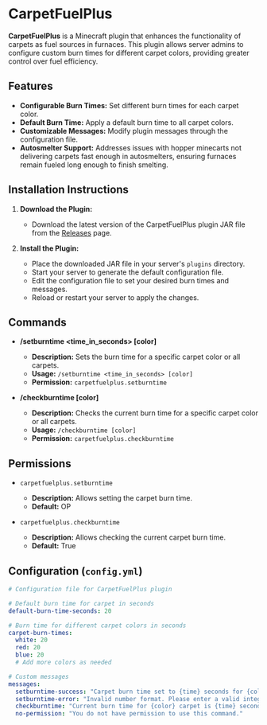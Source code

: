 # CarpetFuelPlus

**CarpetFuelPlus** is a Minecraft plugin that enhances the functionality of carpets as fuel sources in furnaces. This plugin allows server admins to configure custom burn times for different carpet colors, providing greater control over fuel efficiency.

## Features

- **Configurable Burn Times:** Set different burn times for each carpet color.
- **Default Burn Time:** Apply a default burn time to all carpet colors.
- **Customizable Messages:** Modify plugin messages through the configuration file.
- **Autosmelter Support:** Addresses issues with hopper minecarts not delivering carpets fast enough in autosmelters, ensuring furnaces remain fueled long enough to finish smelting.

## Installation Instructions

1. **Download the Plugin:**
   - Download the latest version of the CarpetFuelPlus plugin JAR file from the [Releases](https://github.com/yourusername/CarpetFuelPlus/releases) page.

2. **Install the Plugin:**
   - Place the downloaded JAR file in your server's `plugins` directory.
   - Start your server to generate the default configuration file.
   - Edit the configuration file to set your desired burn times and messages.
   - Reload or restart your server to apply the changes.

## Commands

- **/setburntime <time_in_seconds> [color]**
  - **Description:** Sets the burn time for a specific carpet color or all carpets.
  - **Usage:** `/setburntime <time_in_seconds> [color]`
  - **Permission:** `carpetfuelplus.setburntime`

- **/checkburntime [color]**
  - **Description:** Checks the current burn time for a specific carpet color or all carpets.
  - **Usage:** `/checkburntime [color]`
  - **Permission:** `carpetfuelplus.checkburntime`

## Permissions

- `carpetfuelplus.setburntime`
  - **Description:** Allows setting the carpet burn time.
  - **Default:** OP

- `carpetfuelplus.checkburntime`
  - **Description:** Allows checking the current carpet burn time.
  - **Default:** True

## Configuration (`config.yml`)

```yaml
# Configuration file for CarpetFuelPlus plugin

# Default burn time for carpet in seconds
default-burn-time-seconds: 20

# Burn time for different carpet colors in seconds
carpet-burn-times:
  white: 20
  red: 20
  blue: 20
  # Add more colors as needed

# Custom messages
messages:
  setburntime-success: "Carpet burn time set to {time} seconds for {color} carpet."
  setburntime-error: "Invalid number format. Please enter a valid integer."
  checkburntime: "Current burn time for {color} carpet is {time} seconds."
  no-permission: "You do not have permission to use this command."

